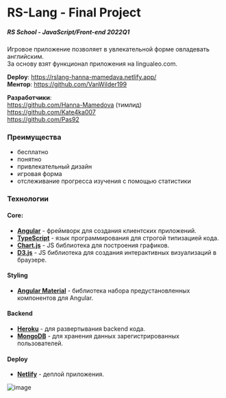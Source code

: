 # RS-Lang - Final Project
##### RS School - JavaScript/Front-end 2022Q1

Игровое приложение позволяет в увлекательной форме овладевать английским.  
За основу взят функционал приложения на lingualeo.com.

**Deploy**: https://rslang-hanna-mamedava.netlify.app/  
**Ментор**: https://github.com/VanWilder199

**Разработчики**:  
 https://github.com/Hanna-Mamedova (тимлид)  
 https://github.com/Kate4ka007  
 https://github.com/Pas92

### Преимущества
- бесплатно
- понятно
- привлекательный дизайн
- игровая форма
- отслеживание прогресса изучения с помощью статистики

### Технологии
#### Core:
- **[Angular](https://angular.io/)** - фреймворк для создания клиентских приложений.  
- **[TypeScript](https://www.typescriptlang.org/)** - язык программирования для строгой типизацией кода.  
- **[Chart.js](https://www.chartjs.org/)** - JS библиотека для построения графиков.  
- **[D3.js](https://d3js.org/)** - JS библиотека для создания интерактивных визуализаций в браузере.

#### Styling
- **[Angular Material](https://material.angular.io/)** - библиотека набора предустановленных компонентов для Angular.

#### Backend
- **[Heroku](https://www.heroku.com/)** - для развертывания backend кода.
- **[MongoDB](https://www.mongodb.com/)** - для хранения данных зарегистрированных пользователей.

#### Deploy
- **[Netlify](https://www.netlify.com/)** - деплой приложения.

![image](https://user-images.githubusercontent.com/75042307/190414206-06a287eb-a538-46b6-8e35-41e17ab135fd.png)
